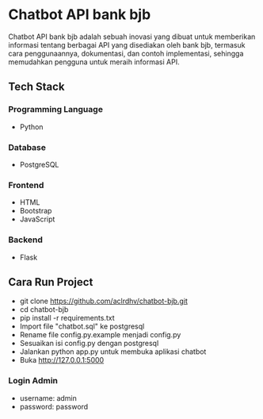 # Chatbot API bank bjb

Chatbot API bank bjb adalah sebuah inovasi yang dibuat untuk memberikan informasi tentang berbagai API yang disediakan oleh bank bjb, termasuk cara penggunaannya, dokumentasi, dan contoh implementasi, sehingga memudahkan pengguna untuk meraih informasi API.


## Tech Stack

### Programming Language
- Python

### Database
- PostgreSQL

### Frontend
- HTML
- Bootstrap
- JavaScript

### Backend
- Flask

## Cara Run Project
- git clone https://github.com/aclrdhv/chatbot-bjb.git
- cd chatbot-bjb
- pip install -r requirements.txt
- Import file "chatbot.sql" ke postgresql
- Rename file config.py.example menjadi config.py
- Sesuaikan isi config.py dengan postgresql
- Jalankan python app.py untuk membuka aplikasi chatbot
- Buka http://127.0.0.1:5000

### Login Admin
- username: admin
- password: password
